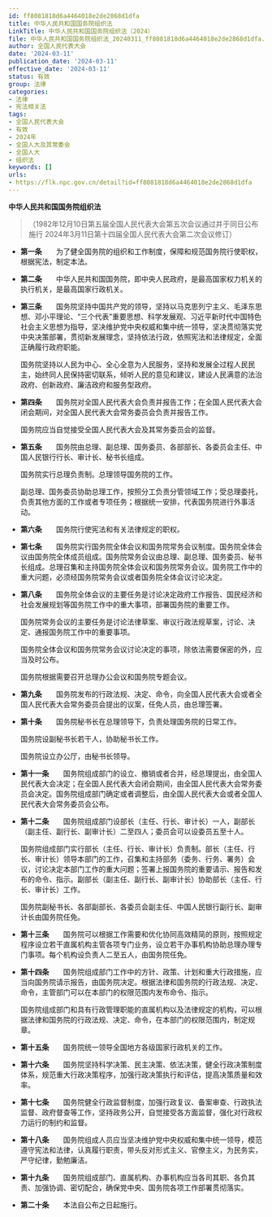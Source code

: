 ```yaml
---
id: ff8081818d6a4464018e2de2868d1dfa
title: 中华人民共和国国务院组织法
LinkTitle: 中华人民共和国国务院组织法（2024）
file: 中华人民共和国国务院组织法_20240311_ff8081818d6a4464018e2de2868d1dfa.docx
author: 全国人民代表大会
date: '2024-03-11'
publication_date: '2024-03-11'
effective_date: '2024-03-11'
status: 有效
group: 法律
categories:
- 法律
- 宪法相关法
tags:
- 全国人民代表大会
- 有效
- 2024年
- 全国人大及其常委会
- 全国人大
- 组织法
keywords: []
urls:
- https://flk.npc.gov.cn/detail?id=ff8081818d6a4464018e2de2868d1dfa
---
```


**中华人民共和国国务院组织法**

> （1982年12月10日第五届全国人民代表大会第五次会议通过并于同日公布施行 2024年3月11日第十四届全国人民代表大会第二次会议修订）

- **第一条**　　为了健全国务院的组织和工作制度，保障和规范国务院行使职权，根据宪法，制定本法。

- **第二条**　　中华人民共和国国务院，即中央人民政府，是最高国家权力机关的执行机关，是最高国家行政机关。

- **第三条**　　国务院坚持中国共产党的领导，坚持以马克思列宁主义、毛泽东思想、邓小平理论、“三个代表”重要思想、科学发展观、习近平新时代中国特色社会主义思想为指导，坚决维护党中央权威和集中统一领导，坚决贯彻落实党中央决策部署，贯彻新发展理念，坚持依法行政，依照宪法和法律规定，全面正确履行政府职能。

  国务院坚持以人民为中心、全心全意为人民服务，坚持和发展全过程人民民主，始终同人民保持密切联系，倾听人民的意见和建议，建设人民满意的法治政府、创新政府、廉洁政府和服务型政府。

- **第四条**　　国务院对全国人民代表大会负责并报告工作；在全国人民代表大会闭会期间，对全国人民代表大会常务委员会负责并报告工作。

  国务院应当自觉接受全国人民代表大会及其常务委员会的监督。

- **第五条**　　国务院由总理、副总理、国务委员、各部部长、各委员会主任、中国人民银行行长、审计长、秘书长组成。

  国务院实行总理负责制。总理领导国务院的工作。

  副总理、国务委员协助总理工作，按照分工负责分管领域工作；受总理委托，负责其他方面的工作或者专项任务；根据统一安排，代表国务院进行外事活动。

- **第六条**　　国务院行使宪法和有关法律规定的职权。

- **第七条**　　国务院实行国务院全体会议和国务院常务会议制度。国务院全体会议由国务院全体成员组成。国务院常务会议由总理、副总理、国务委员、秘书长组成。总理召集和主持国务院全体会议和国务院常务会议。国务院工作中的重大问题，必须经国务院常务会议或者国务院全体会议讨论决定。

- **第八条**　　国务院全体会议的主要任务是讨论决定政府工作报告、国民经济和社会发展规划等国务院工作中的重大事项，部署国务院的重要工作。

  国务院常务会议的主要任务是讨论法律草案、审议行政法规草案，讨论、决定、通报国务院工作中的重要事项。

  国务院全体会议和国务院常务会议讨论决定的事项，除依法需要保密的外，应当及时公布。

  国务院根据需要召开总理办公会议和国务院专题会议。

- **第九条**　　国务院发布的行政法规、决定、命令，向全国人民代表大会或者全国人民代表大会常务委员会提出的议案，任免人员，由总理签署。

- **第十条**　　国务院秘书长在总理领导下，负责处理国务院的日常工作。

  国务院设副秘书长若干人，协助秘书长工作。

  国务院设立办公厅，由秘书长领导。

- **第十一条**　　国务院组成部门的设立、撤销或者合并，经总理提出，由全国人民代表大会决定；在全国人民代表大会闭会期间，由全国人民代表大会常务委员会决定。国务院组成部门确定或者调整后，由全国人民代表大会或者全国人民代表大会常务委员会公布。

- **第十二条**　　国务院组成部门设部长（主任、行长、审计长）一人，副部长（副主任、副行长、副审计长）二至四人；委员会可以设委员五至十人。

  国务院组成部门实行部长（主任、行长、审计长）负责制。部长（主任、行长、审计长）领导本部门的工作，召集和主持部务（委务、行务、署务）会议，讨论决定本部门工作的重大问题；签署上报国务院的重要请示、报告和发布的命令、指示。副部长（副主任、副行长、副审计长）协助部长（主任、行长、审计长）工作。

  国务院副秘书长、各部副部长、各委员会副主任、中国人民银行副行长、副审计长由国务院任免。

- **第十三条**　　国务院可以根据工作需要和优化协同高效精简的原则，按照规定程序设立若干直属机构主管各项专门业务，设立若干办事机构协助总理办理专门事项。每个机构设负责人二至五人，由国务院任免。

- **第十四条**　　国务院组成部门工作中的方针、政策、计划和重大行政措施，应当向国务院请示报告，由国务院决定。根据法律和国务院的行政法规、决定、命令，主管部门可以在本部门的权限范围内发布命令、指示。

  国务院组成部门和具有行政管理职能的直属机构以及法律规定的机构，可以根据法律和国务院的行政法规、决定、命令，在本部门的权限范围内，制定规章。

- **第十五条**　　国务院统一领导全国地方各级国家行政机关的工作。

- **第十六条**　　国务院坚持科学决策、民主决策、依法决策，健全行政决策制度体系，规范重大行政决策程序，加强行政决策执行和评估，提高决策质量和效率。

- **第十七条**　　国务院健全行政监督制度，加强行政复议、备案审查、行政执法监督、政府督查等工作，坚持政务公开，自觉接受各方面监督，强化对行政权力运行的制约和监督。

- **第十八条**　　国务院组成人员应当坚决维护党中央权威和集中统一领导，模范遵守宪法和法律，认真履行职责，带头反对形式主义、官僚主义，为民务实，严守纪律，勤勉廉洁。

- **第十九条**　　国务院组成部门、直属机构、办事机构应当各司其职、各负其责、加强协调、密切配合，确保党中央、国务院各项工作部署贯彻落实。

- **第二十条**　　本法自公布之日起施行。
